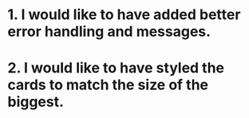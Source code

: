 # 1. I would like to have added better error handling and messages.

# 2. I would like to have styled the cards to match the size of the biggest.
